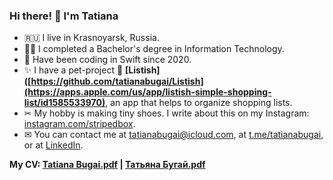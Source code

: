 ### Hi there! 👋 I'm Tatiana 

- 🇷🇺 I live in Krasnoyarsk, Russia. 
- 👩‍🎓 I completed a Bachelor's degree in Information Technology. 
- 📱 Have been coding in Swift since 2020.
- ✨ I have a pet-project 🛒 **[Listish]([https://github.com/tatianabugai/Listish](https://apps.apple.com/us/app/listish-simple-shopping-list/id1585533970)**, an app that helps to organize shopping lists.
- ✂ My hobby is making tiny shoes. I write about this on my Instagram: [instagram.com/stripedbox](https://instagram.com/stripedbox).
- ✉ You can contact me at tatianabugai@icloud.com, at [t.me/tatianabugai](http://t.me/tatianabugai), or at [LinkedIn](https://www.linkedin.com/in/tatiana-bugai/).

**My CV: [Tatiana Bugai.pdf](https://www.notion.so/CV-Tatiana-Bugai-iOS-Developer-9278ef35980e4811b79152653610d0e4) | [Татьяна Бугай.pdf](https://torch-justice-61a.notion.site/iOS-Developer-d0eea3199e774c838b8f5961cce30881)**
